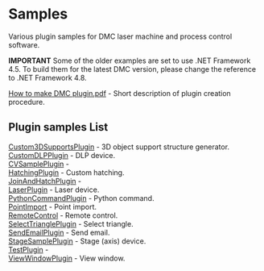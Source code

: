# Samples
Various plugin samples for DMC laser machine and process control software.

**IMPORTANT**
Some of the older examples are set to use .NET Framework 4.5. To build them for the latest DMC version, please change the reference to .NET Framework 4.8.

[How to make DMC plugin.pdf](/How%20to%20make%20DMC%20plugin.pdf) - Short description of plugin creation procedure.

## Plugin samples List

[Custom3DSupportsPlugin](/Custom3DSupportsPlugin/) - 3D object support structure generator.  
[CustomDLPPlugin](/CustomDLPPlugin/) - DLP device.  
[CVSamplePlugin](/CVSamplePlugin/) -  
[HatchingPlugin](/HatchingPlugin/) - Custom hatching.  
[JoinAndHatchPlugin](/JoinAndHatchPlugin/) -  
[LaserPlugin](/LaserPlugin/) - Laser device.  
[PythonCommandPlugin](/PythonCommandPlugin/) - Python command.  
[PointImport](/PointImport/) - Point import.  
[RemoteControl](/RemoteControl/) - Remote control.  
[SelectTrianglePlugin](/SelectTrianglePlugin/) - Select triangle.  
[SendEmailPlugin](/SendEmailPlugin/) - Send email.  
[StageSamplePlugin](/StageSamplePlugin/) - Stage (axis) device.  
[TestPlugin](/TestPlugin/) -  
[ViewWindowPlugin](/ViewWindowPlugin/) - View window.  
